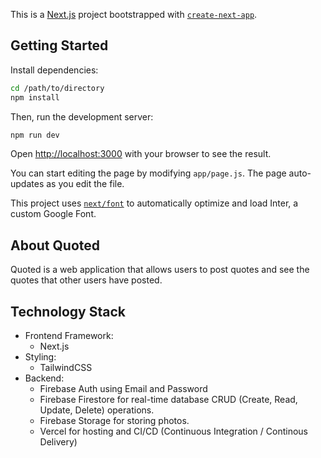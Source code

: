 This is a [Next.js](https://nextjs.org/) project bootstrapped with [`create-next-app`](https://github.com/vercel/next.js/tree/canary/packages/create-next-app).

## Getting Started

Install dependencies:

```bash
cd /path/to/directory
npm install
```

Then, run the development server:

```bash
npm run dev
```

Open [http://localhost:3000](http://localhost:3000) with your browser to see the result.

You can start editing the page by modifying `app/page.js`. The page auto-updates as you edit the file.

This project uses [`next/font`](https://nextjs.org/docs/basic-features/font-optimization) to automatically optimize and load Inter, a custom Google Font.

## About Quoted

Quoted is a web application that allows users to post quotes and see the quotes that other users have posted.


## Technology Stack

- Frontend Framework:
  - Next.js
- Styling:
  - TailwindCSS
- Backend:
  - Firebase Auth using Email and Password
  - Firebase Firestore for real-time database CRUD (Create, Read, Update, Delete) operations.
  - Firebase Storage for storing photos.
  - Vercel for hosting and CI/CD (Continuous Integration / Continous Delivery)
